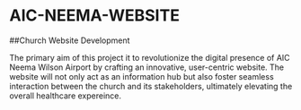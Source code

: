 # AIC-NEEMA-WEBSITE
##Church Website Development 

The primary aim of this project it to revolutionize the digital presence of AIC Neema Wilson Airport by crafting an innovative, user-centric website. The website will not only act as an information hub but also foster seamless interaction between the church and its stakeholders, ultimately elevating the overall healthcare expereince.
